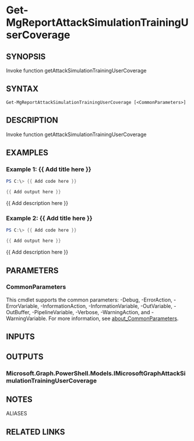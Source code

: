 ﻿---
external help file: Microsoft.Graph.Reports-help.xml
Module Name: Microsoft.Graph.Reports
online version: https://docs.microsoft.com/en-us/powershell/module/microsoft.graph.reports/get-mgreportattacksimulationtrainingusercoverage
schema: 2.0.0
---

# Get-MgReportAttackSimulationTrainingUserCoverage

## SYNOPSIS
Invoke function getAttackSimulationTrainingUserCoverage

## SYNTAX

```
Get-MgReportAttackSimulationTrainingUserCoverage [<CommonParameters>]
```

## DESCRIPTION
Invoke function getAttackSimulationTrainingUserCoverage

## EXAMPLES

### Example 1: {{ Add title here }}
```powershell
PS C:\> {{ Add code here }}

{{ Add output here }}
```

{{ Add description here }}

### Example 2: {{ Add title here }}
```powershell
PS C:\> {{ Add code here }}

{{ Add output here }}
```

{{ Add description here }}

## PARAMETERS

### CommonParameters
This cmdlet supports the common parameters: -Debug, -ErrorAction, -ErrorVariable, -InformationAction, -InformationVariable, -OutVariable, -OutBuffer, -PipelineVariable, -Verbose, -WarningAction, and -WarningVariable. For more information, see [about_CommonParameters](http://go.microsoft.com/fwlink/?LinkID=113216).

## INPUTS

## OUTPUTS

### Microsoft.Graph.PowerShell.Models.IMicrosoftGraphAttackSimulationTrainingUserCoverage
## NOTES

ALIASES

## RELATED LINKS
